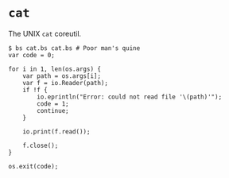 # `cat`
The UNIX `cat` coreutil.

<!-- embed: examples/cat/cat.bs -->

```console
$ bs cat.bs cat.bs # Poor man's quine
var code = 0;

for i in 1, len(os.args) {
    var path = os.args[i];
    var f = io.Reader(path);
    if !f {
        io.eprintln("Error: could not read file '\(path)'");
        code = 1;
        continue;
    }

    io.print(f.read());

    f.close();
}

os.exit(code);
```
